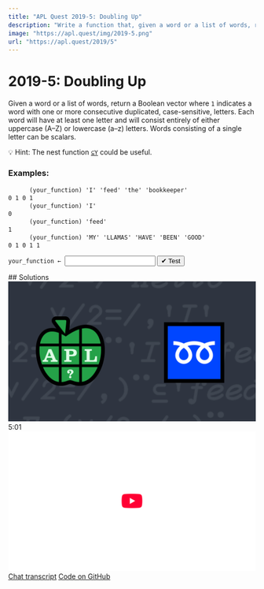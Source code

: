 ```yaml
---
title: "APL Quest 2019-5: Doubling Up"
description: "Write a function that, given a word or a list of words, returns a Boolean vector where `1` indicates a word with one or more consecutive duplicated, case-sensitive, letters."
image: "https://apl.quest/img/2019-5.png"
url: "https://apl.quest/2019/5"
---
```


# <span class=s>2019-</span>5: Doubling Up
<!-- Write a function that, given a word or a list of words, returns a Boolean vector where `1` indicates a word with one or more consecutive duplicated, case-sensitive, letters. -->
Given a word or a list of words, return a Boolean vector where `1` indicates a word with one or more consecutive duplicated, case-sensitive, letters. Each word will have at least one letter and will consist entirely of either uppercase (A–Z) or lowercase (a–z) letters. Words consisting of a single letter can be scalars.

💡 Hint: The nest function [`⊆Y`](http://help.dyalog.com/latest/Content/Language/Primitive%20Functions/Nest.htm) could be useful.

### Examples:

```APL
      (your_function) 'I' 'feed' 'the' 'bookkeeper'
0 1 0 1
      (your_function) 'I'
0
      (your_function) 'feed'
1
      (your_function) 'MY' 'LLAMAS' 'HAVE' 'BEEN' 'GOOD'
0 1 0 1 1 
```
<div class="pdiv">
  <code onclick="p_Input.focus()">your_function ← </code><input id="p_Input" autocomplete="off" spellcheck="false" oninput="this.parentElement.querySelector`button`.disabled=false;localStorage.setItem(window.location.pathname,this.value)" onkeypress="subm(event)">
  <button onclick="alert$.next`Testing…`;submitSolution`p`" class="md-button md-button--primary">&#x2714; Test</button>
</div>
<p id="p_Output"></p>
## Solutions
<div onclick="play(this)" title="Video on YouTube" class="yt">
<img alt="Video Thumbnail" src="../../img/2019-5.png">
<time>5:01</time>
<img alt="YouTube" src="../../img/yt-big.png">
</div>
<a href="https://chat.stackexchange.com/transcript/52405?m=63469882#63469882" target="_blank" class="md-button md-button--primary">Chat transcript</a>
<a href="https://github.com/abrudz/apl_quest/tree/main/2019/5.apl" target="_blank" class="md-button md-button--primary right">Code on GitHub</a>

<script>
    testCases={"a":[",¨'I' 'feed' 'the' 'bookkeeper'","⎕A","2/⎕A","'blabla' 'blibli'","'oo' 'zzz' 'baaah'","{'abc'[?15⍴3]}¨⍳2+?2"],"b":["'I' 'feed' 'the' 'bookkeeper'","'I'",",'I'","'feed'",",⊂'feed'"],"f":"{{∨/2=/,⍵}¨,⊆,⍵}","p":","}
    p_Input.value=localStorage.getItem(window.location.pathname)
    play=e=>e.outerHTML=`<iframe src="https://www.youtube.com/embed/c8XRnJeJ2AY?list=PLYKQVqyrAEj9wDIUyLDGtDAFTKY38BUMN&autoplay=1" title="<span class=s>2019-</span>5: Doubling Up (APL Quest 2019-5)" frameborder="0" allow="accelerometer; autoplay; clipboard-write; encrypted-media; gyroscope; picture-in-picture; web-share" referrerpolicy="strict-origin-when-cross-origin" allowfullscreen></iframe>`
</script>
